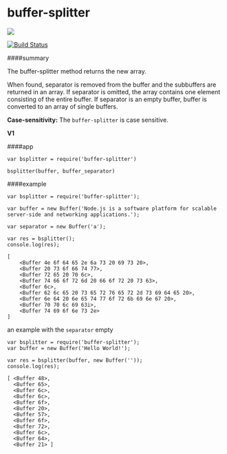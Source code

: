 # buffer-splitter

<a href="https://nodei.co/npm/buffer-splitter/"><img src="https://nodei.co/npm/buffer-splitter.png?downloads=true"></a>

[![Build Status](https://travis-ci.org/joaquimserafim/buffer-splitter.png?branch=master)](https://travis-ci.org/joaquimserafim/buffer-splitter)


####summary

The buffer-splitter method returns the new array.

When found, separator is removed from the buffer and the subbuffers are returned in an array. If separator is omitted, the array contains one element consisting of the entire buffer. If separator is an empty buffer, buffer is converted to an array of single buffers.


**Case-sensitivity:** The `buffer-splitter` is case sensitive.


**V1**

####app

	var bsplitter = require('buffer-splitter')
	
	bsplitter(buffer, buffer_separator)
	

####example

	var bsplitter = require('buffer-splitter');
	
	var buffer = new Buffer('Node.js is a software platform for scalable server-side and networking applications.');
	
	var separator = new Buffer('a');
	
	var res = bsplitter();
	console.log(res);
		
	[
		<Buffer 4e 6f 64 65 2e 6a 73 20 69 73 20>,
		<Buffer 20 73 6f 66 74 77>,
		<Buffer 72 65 20 70 6c>,
		<Buffer 74 66 6f 72 6d 20 66 6f 72 20 73 63>,
		<Buffer 6c>,
		<Buffer 62 6c 65 20 73 65 72 76 65 72 2d 73 69 64 65 20>,
		<Buffer 6e 64 20 6e 65 74 77 6f 72 6b 69 6e 67 20>,
		<Buffer 70 70 6c 69 63i>,
		<Buffer 74 69 6f 6e 73 2e>
	]	
  	
  	
an example with the `separator` empty

	var bsplitter = require('buffer-splitter');
	var buffer = new Buffer('Hello World!');
	
	var res = bsplitter(buffer, new Buffer(''));
	console.log(res);
								
	[ <Buffer 48>,
	  <Buffer 65>,
	  <Buffer 6c>,
	  <Buffer 6c>,
	  <Buffer 6f>,
	  <Buffer 20>,
	  <Buffer 57>,
	  <Buffer 6f>,
	  <Buffer 72>,
	  <Buffer 6c>,
	  <Buffer 64>,
	  <Buffer 21> ]
	
